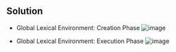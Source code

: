 ## Solution

- Global Lexical Environment: Creation Phase
![image](https://user-images.githubusercontent.com/18373774/116275352-2af3bd00-a749-11eb-90d9-9dbc8b134526.png)

- Global Lexical Environment: Execution Phase
![image](https://user-images.githubusercontent.com/18373774/116278668-562bdb80-a74c-11eb-9f9a-e2597e5a8554.png)

